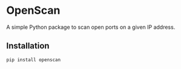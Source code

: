 # OpenScan
A simple Python package to scan open ports on a given IP address.

## Installation
```bash
pip install openscan